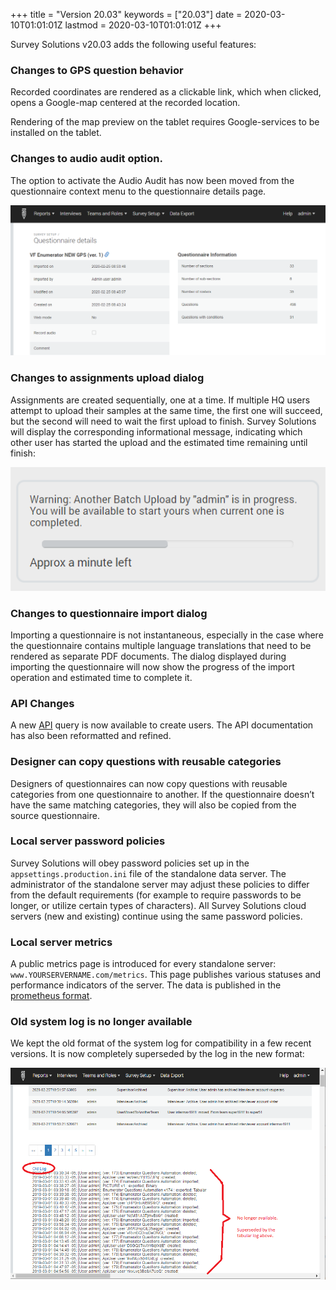+++
title = "Version 20.03"
keywords = ["20.03"]
date = 2020-03-10T01:01:01Z
lastmod = 2020-03-10T01:01:01Z
+++



Survey Solutions v20.03 adds the following useful features:

### Changes to GPS question behavior
Recorded coordinates are rendered as a clickable link, which when clicked, opens a Google-map centered at the recorded location. 

Rendering of the map preview on the tablet requires Google-services to be installed on the tablet.

### Changes to audio audit option.
The option to activate the Audio Audit has now been moved from the questionnaire context menu to the questionnaire details page.

<CENTER>
  <A href="images/questionnaire_details.png">
     <IMG src="images/questionnaire_details.png" width=800>
  </A>
</CENTER>



### Changes to assignments upload dialog
Assignments are created sequentially, one at a time. If multiple HQ users attempt to upload their samples at the same time, the first one will succeed, but the second will need to wait the first upload to finish. Survey Solutions will display the corresponding informational message, indicating which other user has started the upload and the estimated time remaining until finish:

<CENTER>
  <A href="images/another_upload.png">
     <IMG src="images/another_upload.png" width=800>
  </A>
</CENTER>




### Changes to questionnaire import dialog
Importing a questionnaire is not instantaneous, especially in the case where the questionnaire contains multiple language translations that need to be rendered as separate PDF documents. The dialog displayed during importing the questionnaire will now show the progress of the import operation and estimated time to complete it.

### API Changes
A new [API](/headquarters/api/api-interactive-description/) query is now available to create users. The API documentation has also been reformatted and refined.

### Designer can copy questions with reusable categories
Designers of questionnaires can now copy questions with reusable categories from one questionnaire to another. If the questionnaire doesn’t have the same matching categories, they will also be copied from the source questionnaire.

### Local server password policies
Survey Solutions will obey password policies set up in the `appsettings.production.ini` file of the standalone data server. The administrator of the standalone server may adjust these policies to differ from the default requirements (for example to require passwords to be longer, or utilize certain types of characters). All Survey Solutions cloud servers (new and existing) continue using the same password policies.

### Local server metrics
A public metrics page is introduced for every standalone server: `www.YOURSERVERNAME.com/metrics`. 
This page publishes various statuses and performance indicators of the server. 
The data is published in the [prometheus format](https://prometheus.io/docs/concepts/data_model/).

### Old system log is no longer available
We kept the old format of the system log for compatibility in a few recent versions. It is now completely superseded by the log in the new format:

<CENTER>
  <A href="images/no_old_log.png">
     <IMG src="images/no_old_log.png" width=800>
  </A>
</CENTER>
